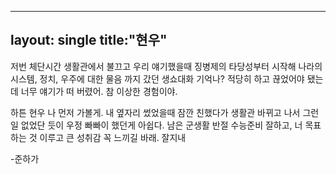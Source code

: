 
---
layout: single
title:"현우"
---


저번 체단시간 생활관에서 불끄고 우리 얘기했을때 징병제의 타당성부터 시작해 나라의 시스템, 정치, 우주에 대한 물음 까지 갔던 생쇼대화 기억나? 적당히 하고 끊었어야 됐는데 너무 얘기가 떠 버렸어. 참 이상한 경험이야.

하튼 현우 나 먼저 가볼게. 내 옆자리 썼었을때 잠깐 친했다가 생활관 바뀌고 나서 그런일 없었단 듯이 우정 빠빠이 했던게 아쉽다. 남은 군생활 반절 수능준비 잘하고, 너 목표하는 것 이루고 큰 성취감 꼭 느끼길 바래.
잘지내

-준하가
